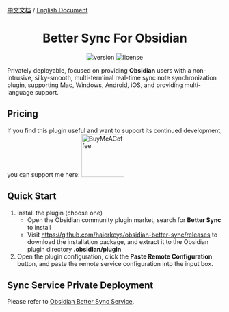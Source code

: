 [中文文档](https://github.com/haierkeys/obsidian-better-sync/blob/master/readme-zh.md) / [English Document](https://github.com/haierkeys/obsidian-better-sync/blob/master/README.md)

<h1 align="center">Better Sync For Obsidian</h1>

<p align="center">
<img src="https://img.shields.io/github/release/haierkeys/obsidian-better-sync" alt="version">
<img src="https://img.shields.io/github/license/haierkeys/obsidian-better-sync.svg" alt="license" >
</p>

Privately deployable, focused on providing **Obsidian** users with a non-intrusive, silky-smooth, multi-terminal real-time sync note synchronization plugin, supporting Mac, Windows, Android, iOS, and providing multi-language support.

## Pricing

If you find this plugin useful and want to support its continued development, you can support me here:
[<img src="https://cdn.ko-fi.com/cdn/kofi3.png?v=3" alt="BuyMeACoffee" width="100">](https://ko-fi.com/haierkeys)

## Quick Start

1. Install the plugin (choose one)
   - Open the Obsidian community plugin market, search for **Better Sync** to install
   - Visit https://github.com/haierkeys/obsidian-better-sync/releases to download the installation package, and extract it to the Obsidian plugin directory **.obsidian/plugin**
2. Open the plugin configuration, click the **Paste Remote Configuration** button, and paste the remote service configuration into the input box.

## Sync Service Private Deployment

Please refer to [Obsidian Better Sync Service](https://github.com/haierkeys/obsidian-better-sync-service).